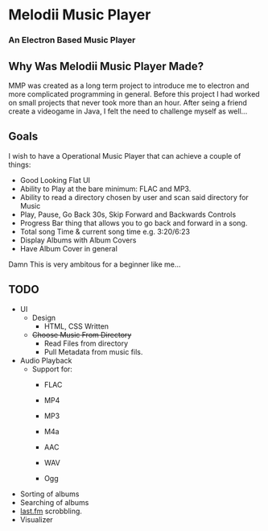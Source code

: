 # Melodii Music Player
### An Electron Based Music Player


## Why Was Melodii Music Player Made?
MMP was created as a long term project to introduce me to electron and more complicated programming in general. 
Before this project I had worked on small projects that never took more than an hour. After seing a friend create a videogame
in Java, I felt the need to challenge myself as well...

## Goals
I wish to have a Operational Music Player that can achieve a couple of things:
* Good Looking Flat UI
* Ability to Play at the bare minimum: FLAC and MP3.
* Ability to read a directory chosen by user and scan said directory for Music
* Play, Pause, Go Back 30s, Skip Forward and Backwards Controls
* Progress Bar thing that allows you to go back and forward in a song.
* Total song Time & current song time e.g. 3:20/6:23
* Display Albums with Album Covers 
* Have Album Cover in general

Damn This is very ambitous for a beginner like me...

## TODO
* UI 
  * Design
    * HTML, CSS Written
  * ~~Choose Music From Directory~~
    * Read Files from directory
    * Pull Metadata from music fils.
* Audio Playback
  * Support for:
    * FLAC
    
    * MP4
    * MP3
    * M4a
    * AAC
    * WAV
    * Ogg
* Sorting of albums
* Searching of albums
* [last.fm](http://last.fm) scrobbling.
* Visualizer